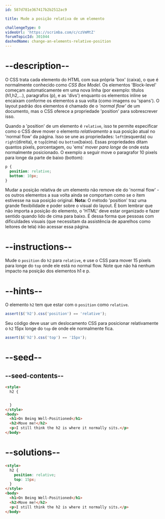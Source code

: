 ```yaml
---
id: 587d781e367417b2b2512ac9

title: Mude a posição relativa de um elemento

challengeType: 0
videoUrl: 'https://scrimba.com/c/czVmMtZ'
forumTopicId: 301044
dashedName: change-an-elements-relative-position
---
```


# --description--


O CSS trata cada elemento do HTML com sua própria 'box' (caixa), o que é normalmente conhecido como <dfn>CSS Box Model</dfn>. Os elementos 'Block-level' começam automaticamente em uma nova linha (por exemplo: títulos (h1,h2,...), paragrafos (p), e as 'divs') enquanto os elementos inline se encaixam conforme os elementos a sua volta (como imagens ou 'spans'). O layout padrão dos elementos é chamado de o <dfn>'normal flow'</dfn> de um documento, mas o CSS oferece a propriedade 'position' para sobrescrever isso.

Quando a 'position' de um elemento é `relative`, isso te permite especificar como o CSS deve mover o elemento *relativamento* a sua posição atual no 'normal flow' da página. Isso se une as propriedades: `left`(esquerda) ou `right`(direita), e `top`(cima) ou `bottom`(baixo). Essas propriedades ditam quantos pixels, porcentagem, ou 'ems' mover *para longe* de onde esta normalmente posicionado. O exemplo a seguir move o paragrafor 10 pixels para longe da parte de baixo (bottom):


```css
p {
  position: relative;
  bottom: 10px;
}
```

Mudar a posição relativa de um elemento não remove ele do 'normal flow' - os outros elementos a sua volta ainda se comportam como se o item estivesse na sua posição original. **Nota:** O método 'position' traz uma grande flexibilidade e poder sobre o visual do layout. É bom lembrar que não importa a posição do elemento, o 'HTML' deve estar organizado e fazer sentido quando lido de cima para baixo. É dessa forma que pessoas com dificuldades visuais (que necessitam da assistência de aparelhos como leitores de tela) irão acessar essa página.

# --instructions--

Mude o `position` do `h2` para `relative`, e use o CSS para mover 15 pixels para longe do `top` onde ele está no normal flow. Note que não há nenhum impacto na posição dos elementos h1 e p.

# --hints--

O elemento `h2` tem que estar com o `position` como `relative`.


```js
assert($('h2').css('position') == 'relative');
```

Seu código deve usar um deslocamento CSS para posicionar relativamente o `h2` 15px longe do `top` de onde ele normalmente fica.


```js
assert($('h2').css('top') == '15px');
```

# --seed--

## --seed-contents--

```html
<style>
  h2 {


  }
</style>
<body>
  <h1>On Being Well-Positioned</h1>
  <h2>Move me!</h2>
  <p>I still think the h2 is where it normally sits.</p>
</body>
```

# --solutions--

```html
<style>
  h2 {
    position: relative;
    top: 15px;
  }
</style>
<body>
  <h1>On Being Well-Positioned</h1>
  <h2>Move me!</h2>
  <p>I still think the h2 is where it normally sits.</p>
</body>
```
